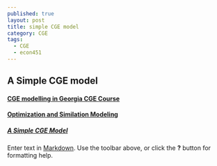 ```yaml
---
published: true
layout: post
title: simple CGE model
category: CGE
tags:
  - CGE
  - econ451
---
```

## A Simple CGE model


#### [CGE modelling in Georgia CGE Course](http://www2.warwick.ac.uk/fac/soc/ier/research/georgia/cge_course/)


#### [Optimization and Similation Modeling](http://spot.colorado.edu/~markusen/teaching.html)



##### [A Simple CGE Model](https://www.gams.com/latest/gamslib_ml/libhtml/gamslib_splcge.html)


Enter text in [Markdown](http://daringfireball.net/projects/markdown/). Use the toolbar above, or click the **?** button for formatting help.
